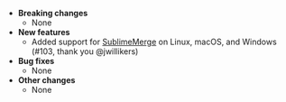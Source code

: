 <!-- See the [v.x.y.z milestone](https://github.com/approvals/ApprovalTests.cpp/milestone/__MILESTONE_NUMBER__?closed=1) for the full list of changes. -->

* **Breaking changes**
    * None
* **New features**
    * Added support for [SublimeMerge](https://www.sublimemerge.com/) on Linux, macOS, and Windows (#103, thank you @jwillikers)
* **Bug fixes**
    * None
* **Other changes**
    * None
